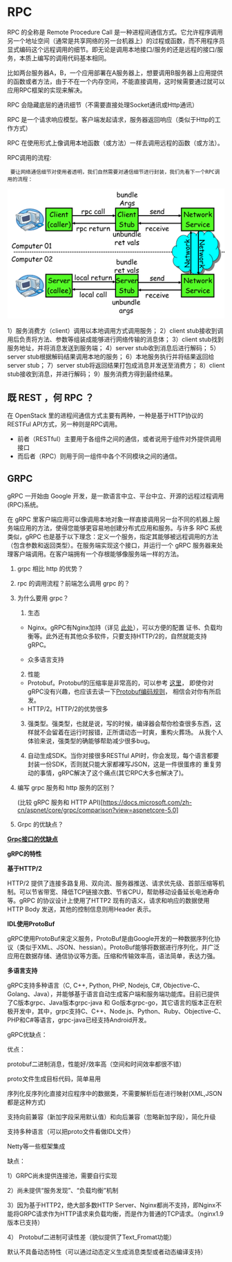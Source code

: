 # RPC

RPC 的全称是 Remote Procedure Call 是一种进程间通信方式。它允许程序调用另一个地址空间（通常是共享网络的另一台机器上）的过程或函数，而不用程序员显式编码这个远程调用的细节。即无论是调用本地接口/服务的还是远程的接口/服务，本质上编写的调用代码基本相同。

比如两台服务器A，B，一个应用部署在A服务器上，想要调用B服务器上应用提供的函数或者方法，由于不在一个内存空间，不能直接调用，这时候需要通过就可以应用RPC框架的实现来解决。

RPC 会隐藏底层的通讯细节（不需要直接处理Socket通讯或Http通讯）

RPC 是一个请求响应模型。客户端发起请求，服务器返回响应（类似于Http的工作方式）

RPC 在使用形式上像调用本地函数（或方法）一样去调用远程的函数（或方法）。

RPC调用的流程:

     要让网络通信细节对使用者透明，我们自然需要对通信细节进行封装，我们先看下一个RPC调用的流程：

![img](../img/HTTP/522490.png)

1）服务消费方（client）调用以本地调用方式调用服务；
2）client stub接收到调用后负责将方法、参数等组装成能够进行网络传输的消息体；
3）client stub找到服务地址，并将消息发送到服务端；
4）server stub收到消息后进行解码；
5）server stub根据解码结果调用本地的服务；
6）本地服务执行并将结果返回给server stub；
7）server stub将返回结果打包成消息并发送至消费方；
8）client stub接收到消息，并进行解码；
9）服务消费方得到最终结果。

## 既 REST ，何 RPC ？
在 OpenStack 里的进程间通信方式主要有两种，一种是基于HTTP协议的RESTFul API方式，另一种则是RPC调用。

- 前者（RESTful）主要用于各组件之间的通信，或者说用于组件对外提供调用接口
- 而后者（RPC）则用于同一组件中各个不同模块之间的通信。

## GRPC

gRPC 一开始由 Google 开发，是一款语言中立、平台中立、开源的远程过程调用(RPC)系统。

在 gRPC 里客户端应用可以像调用本地对象一样直接调用另一台不同的机器上服务端应用的方法，使得您能够更容易地创建分布式应用和服务。与许多 RPC 系统类似，gRPC 也是基于以下理念：定义一个服务，指定其能够被远程调用的方法（包含参数和返回类型）。在服务端实现这个接口，并运行一个 gRPC 服务器来处理客户端调用。在客户端拥有一个存根能够像服务端一样的方法。


1. grpc 相比 http 的优势？

2. rpc 的调用流程？前端怎么调用 grpc 的？

3. 为什么要用 grpc？

   1. 生态

   - Nginx。gRPC有Nginx加持（详见 [此处](https://nginx.org/en/docs/http/ngx_http_grpc_module.html)），可以方便的配置 证书、负载均衡等。此外还有其他众多软件，只要支持HTTP/2的，自然就能支持gRPC。

   - 众多语言支持
   
   2. 性能

     - Protobuf。Protobuf的压缩率是非常高的，可以参考 [这里](https://auth0.com/blog/beating-json-performance-with-protobuf/)， 即使你对gRPC没有兴趣，也应该去读一下[Protobuf编码规则](https://developers.google.com/protocol-buffers/docs/encoding)， 相信会对你有所启发。
     - HTTP/2。HTTP/2的优势很多

   3. 强类型。强类型，也就是说，写的时候，编译器会帮你检查很多东西，这样就不会留着在运行时报错，正所谓动态一时爽，重构火葬场。 从我个人体验来说，强类型的确能够帮助减少很多bug。

   4. 自动生成SDK。当你对接很多RESTful API时，你会发现，每个语言都要封装一份SDK，否则就只能大家都裸写JSON，这是一件很蛋疼的 重复劳动的事情，gRPC解决了这个痛点(其它RPC大多也解决了)。

5. 编写 grpc 服务和 http 服务的区别？

     (比较 gRPC 服务和 HTTP API)[https://docs.microsoft.com/zh-cn/aspnet/core/grpc/comparison?view=aspnetcore-5.0]

6. Grpc 的优缺点？


[**Grpc接口的优缺点**](https://www.cnblogs.com/seedss/p/12835566.html)



**gRPC的特性**

**基于HTTP/2**

HTTP/2 提供了连接多路复用、双向流、服务器推送、请求优先级、首部压缩等机制。可以节省带宽、降低TCP链接次数、节省CPU，帮助移动设备延长电池寿命等。gRPC 的协议设计上使用了HTTP2 现有的语义，请求和响应的数据使用HTTP Body 发送，其他的控制信息则用Header 表示。

**IDL使用ProtoBuf**

gRPC使用ProtoBuf来定义服务，ProtoBuf是由Google开发的一种数据序列化协议（类似于XML、JSON、hessian）。ProtoBuf能够将数据进行序列化，并广泛应用在数据存储、通信协议等方面。压缩和传输效率高，语法简单，表达力强。

**多语言支持**

gRPC支持多种语言（C, C++, Python, PHP, Nodejs, C#, Objective-C、Golang、Java），并能够基于语言自动生成客户端和服务端功能库。目前已提供了C版本grpc、Java版本grpc-java 和 Go版本grpc-go，其它语言的版本正在积极开发中，其中，grpc支持C、C++、Node.js、Python、Ruby、Objective-C、PHP和C#等语言，grpc-java已经支持Android开发。

gRPC优缺点：

优点：

protobuf二进制消息，性能好/效率高（空间和时间效率都很不错）

proto文件生成目标代码，简单易用

序列化反序列化直接对应程序中的数据类，不需要解析后在进行映射(XML,JSON都是这种方式)

支持向前兼容（新加字段采用默认值）和向后兼容（忽略新加字段），简化升级

支持多种语言（可以把proto文件看做IDL文件）

Netty等一些框架集成

缺点：

1）GRPC尚未提供连接池，需要自行实现

2）尚未提供“服务发现”、“负载均衡”机制

3）因为基于HTTP2，绝大部多数HTTP Server、Nginx都尚不支持，即Nginx不能将GRPC请求作为HTTP请求来负载均衡，而是作为普通的TCP请求。（nginx1.9版本已支持）

4） Protobuf二进制可读性差（貌似提供了Text_Fromat功能）

默认不具备动态特性（可以通过动态定义生成消息类型或者动态编译支持）
